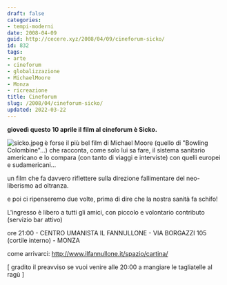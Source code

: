 ```yaml
---
draft: false
categories:
- tempi-moderni
date: 2008-04-09
guid: http://cecere.xyz/2008/04/09/cineforum-sicko/
id: 832
tags:
- arte
- cineforum
- globalizzazione
- MichaelMoore
- Monza
- ricreazione
title: Cineforum
slug: /2008/04/cineforum-sicko/
updated: 2022-03-22
---
```


**giovedì questo 10 aprile il film al cineforum è Sicko.**

<img src='http://cecere.xyz/wp-content/uploads/sites/3/2008/04/sicko.jpeg' alt='sicko.jpeg' align="left" />è forse il più bel film di Michael Moore (quello di "Bowling Colombine"…) che racconta, come solo lui sa fare, il sistema sanitario americano e lo compara (con tanto di viaggi e interviste) con quelli europei e sudamericani…
  
un film che fa davvero riflettere sulla direzione fallimentare del neo-liberismo ad oltranza.
  
e poi ci ripenseremo due volte, prima di dire che la nostra sanità fa schifo!

L'ingresso è libero a tutti gli amici, con piccolo e volontario contributo (servizio bar attivo)
  
ore 21:00 - CENTRO UMANISTA IL FANNULLONE - VIA BORGAZZI 105 (cortile interno) - MONZA
  
come arrivarci: <http://www.ilfannullone.it/spazio/cartina/>

[ gradito il preavviso se vuoi venire alle 20:00 a mangiare le tagliatelle al ragù ]